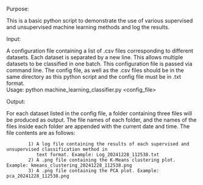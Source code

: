 Purpose: 

This is a basic python script to demonstrate the use of various supervised and unsupervised machine learning 
methods and log the results.
          
Input: 

A configuration file containing a list of .csv files corresponding to different datasets. Each dataset
is separated by a new line. This allows multiple datasets to be classified in one batch. This configuration
file is passed via command line. The config file, as well as the .csv files should be in the same directory
as this python script and the config file must be in .txt format.  
Usage: python machine_learning_classifier.py <config_file>

Output: 

For each dataset listed in the config file, a folder containing three files will be produced as output.
The file names of each folder, and the names of the files inside each folder are appended with the current
date and time. The file contents are as follows:
        
            1) A log file containing the results of each supervised and unsupervised classification method in
               text format. Example: Log_20241228_112538.txt
            2) A .png file containing the K-Means clustering plot. Example: kmeans_clustering_20241228_112538.png
            3) A .png file containing the PCA plot. Example: pca_20241228_112538.png
